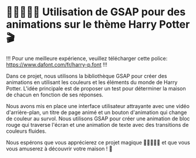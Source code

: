 # 🧙‍♂️🔮🧙‍♀️ Utilisation de GSAP pour des animations sur le thème Harry Potter 🎬


!!!
Pour une meilleure expérience, veuillez télécharger cette police: https://www.dafont.com/fr/harry-p.font
!!!

Dans ce projet, nous utilisons la bibliothèque GSAP pour créer des animations en utilisant les couleurs et les éléments du monde de Harry Potter. L'idée principale est de proposer un test pour déterminer la maison de chacun en fonction de ses réponses.

Nous avons mis en place une interface utilisateur attrayante avec une vidéo d'arrière-plan, un titre de page animé et un bouton d'animation qui change de couleur au survol. Nous utilisons GSAP pour créer une animation de bloc rouge qui traverse l'écran et une animation de texte avec des transitions de couleurs fluides.

Nous espérons que vous apprécierez ce projet magique 🧙‍♂️🔮🧙‍♀️ et que vous vous amuserez à découvrir votre maison ! 🏰
